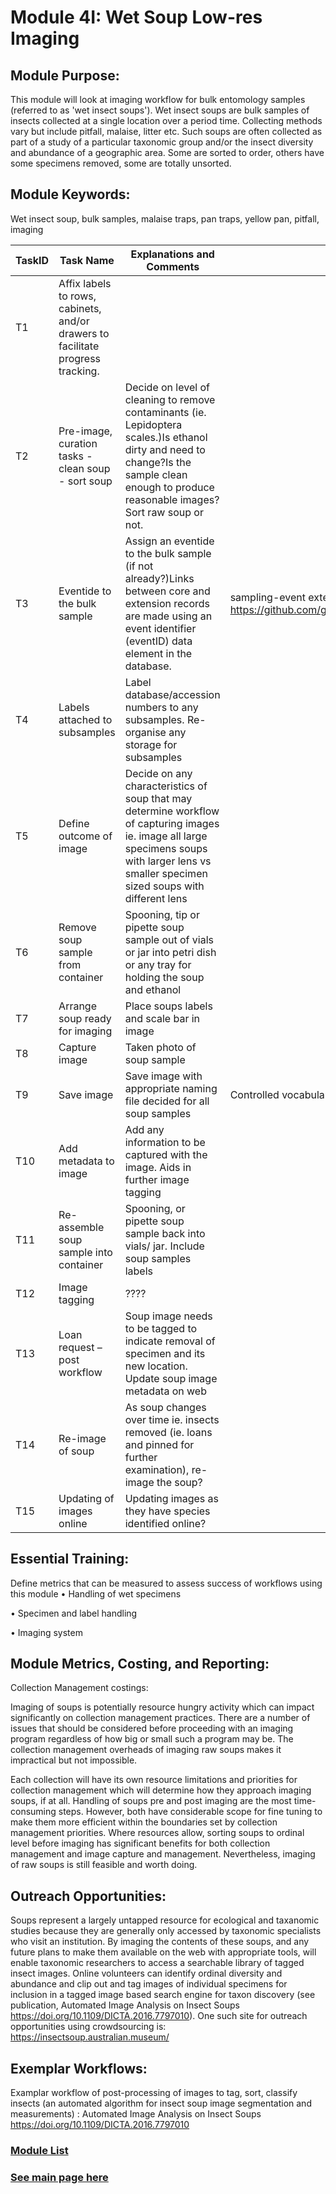 # Module 4I: Wet Soup Low-res Imaging 

## Module Purpose: 
This module will look at imaging workflow for bulk entomology samples (referred to as 'wet insect soups').
Wet insect soups are bulk samples of insects collected at a single location over a period time. Collecting methods vary but include pitfall, malaise, litter etc. Such soups are often collected as part of a study of a particular taxonomic group and/or the insect diversity and abundance of a geographic area. Some are sorted to order, others have some specimens removed, some are totally unsorted.

## Module Keywords: 
Wet insect soup, bulk samples, malaise traps, pan traps, yellow pan, pitfall, imaging


| TaskID | Task Name | Explanations and Comments | Resources |
|--------|-----------|---------------------------|-----------|
|T1|Affix labels to rows, cabinets, and/or drawers to facilitate progress tracking.|||
|T2|Pre-image, curation tasks -	clean soup -	sort soup|Decide on level of cleaning to remove contaminants (ie. Lepidoptera scales.)Is ethanol dirty and need to change?Is the sample clean enough to produce reasonable images?Sort raw soup or not.||
|T3|Eventide to the bulk sample |Assign an eventide to the bulk sample (if not already?)Links between core and extension records are made using an event identifier (eventID) data element in the database.|sampling-event extension of the Darwin Core standard https://github.com/gbif/ipt/wiki/BestPracticesSamplingEventData |
|T4|Labels attached to subsamples|Label database/accession numbers to any subsamples. Re-organise any storage for subsamples||
|T5|Define outcome of image|Decide on any characteristics of soup that may determine workflow of capturing images ie. image all large specimens soups with larger lens vs smaller specimen sized soups with different lens||
|T6|Remove soup sample from container|Spooning, tip or pipette soup sample out of vials or jar into petri dish or any tray for holding the soup and ethanol||
|T7|Arrange soup ready for imaging|Place soups labels and scale bar in image ||
|T8|Capture image|Taken photo of soup sample||
|T9|Save image|Save image with appropriate naming file decided for all soup samples|Controlled vocabularies for tagging?|
|T10|Add metadata to image|Add any information to be captured with the image. Aids in further image tagging||
|T11|Re-assemble soup sample into container|Spooning, or pipette soup sample back into vials/ jar. Include soup samples labels ||
|T12|Image tagging|????||
|T13|Loan request – post workflow|Soup image needs to be tagged to indicate removal of specimen and its new location. Update soup image metadata on web||
|T14|Re-image of soup|As soup changes over time ie. insects removed (ie. loans and pinned for further examination), re-image the soup?||
|T15|Updating of images online|Updating images as they have species identified online?||

## Essential Training: 
Define metrics that can be measured to assess success of workflows using this module
•	Handling of wet specimens

•	Specimen and label handling

•	Imaging system

## Module Metrics, Costing, and Reporting: 
Collection Management costings:

Imaging of soups is potentially resource hungry activity which can impact significantly on collection management practices. There are a number of issues that should be considered before proceeding with an imaging program regardless of how big or small such a program may be. The collection management overheads of imaging raw soups makes it impractical but not impossible.

Each collection will have its own resource limitations and priorities for collection management which will determine how they approach imaging soups, if at all.
Handling of soups pre and post imaging are the most time-consuming steps. However, both have considerable scope for fine tuning to make them more efficient within the boundaries set by collection management priorities. 
Where resources allow, sorting soups to ordinal level before imaging has significant benefits for both collection management and image capture and management. Nevertheless, imaging of raw soups is still feasible and worth doing.


## Outreach Opportunities: 
Soups represent a largely untapped resource for ecological and taxanomic studies because they are generally only accessed by taxonomic specialists who visit an institution. By imaging the contents of these soups, and any future plans to make them available on the web with appropriate tools, will enable taxonomic researchers to access a searchable library of tagged insect images.
Online volunteers can identify ordinal diversity and abundance and clip out and tag images of individual specimens for inclusion in a tagged image based search engine for taxon discovery (see publication, Automated Image Analysis on Insect Soups https://doi.org/10.1109/DICTA.2016.7797010). One such site for outreach opportunities using crowdsourcing is: https://insectsoup.australian.museum/


## Exemplar Workflows: 
Examplar workflow of post-processing of images to tag, sort, classify insects (an automated algorithm for insect soup image segmentation and measurements) : Automated Image Analysis on Insect Soups https://doi.org/10.1109/DICTA.2016.7797010

### [Module List](https://entcollnet.github.io/BugFlow/modules/)
### [See main page here](https://entcollnet.github.io/BugFlow/)
